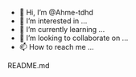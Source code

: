 - 👋 Hi, I’m @Ahme-tdhd
- 👀 I’m interested in ...
- 🌱 I’m currently learning ...
- 💞️ I’m looking to collaborate on ...
- 📫 How to reach me ...

<!---
Ahme-tdhd/Ahme-tdhd is a ✨ special ✨ repository because its `README.md` (this file) appears on your GitHub profile.
You can click the Preview link to take a look at your changes.
--->

README.md
